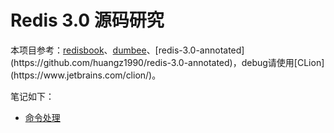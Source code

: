 Redis 3.0 源码研究
============================
本项目参考：[redisbook](http://origin.redisbook.com)、[dumbee](http://dumbee.net/archives/114')、[redis-3.0-annotated](https://github.com/huangz1990/redis-3.0-annotated)，debug请使用[CLion](https://www.jetbrains.com/clion/)。

笔记如下：

- [命令处理](https://github.com/LiangZiGe/redis/blob/master/pages/命令处理.md)